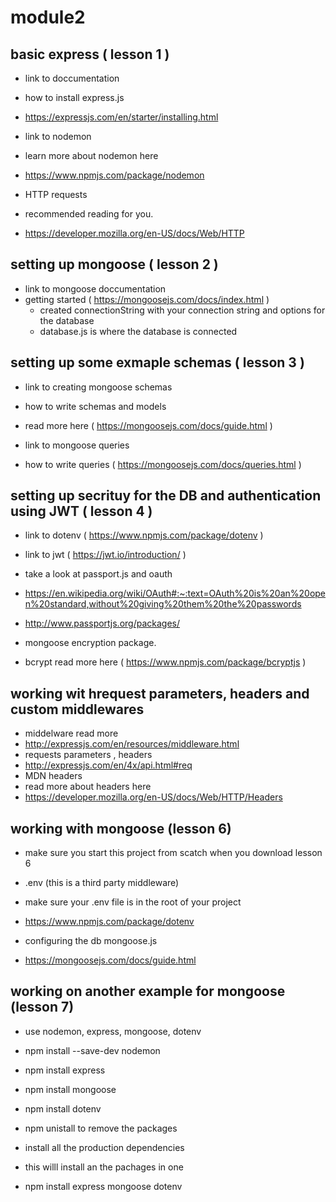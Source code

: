 # module2

## basic express ( lesson 1 )

- link to doccumentation
- how to install express.js
- https://expressjs.com/en/starter/installing.html

- link to nodemon
- learn more about nodemon here
- https://www.npmjs.com/package/nodemon

- HTTP requests
- recommended reading for you.
- https://developer.mozilla.org/en-US/docs/Web/HTTP

## setting up mongoose ( lesson 2 )

- link to mongoose doccumentation
- getting started ( https://mongoosejs.com/docs/index.html )
  - created connectionString with your connection string and options for the database
  - database.js is where the database is connected

## setting up some exmaple schemas ( lesson 3 )

- link to creating mongoose schemas
- how to write schemas and models
- read more here ( https://mongoosejs.com/docs/guide.html )

- link to mongoose queries
- how to write queries ( https://mongoosejs.com/docs/queries.html )

## setting up secrituy for the DB and authentication using JWT ( lesson 4 )

- link to dotenv ( https://www.npmjs.com/package/dotenv )
- link to jwt ( https://jwt.io/introduction/ )
- take a look at passport.js and oauth
- https://en.wikipedia.org/wiki/OAuth#:~:text=OAuth%20is%20an%20open%20standard,without%20giving%20them%20the%20passwords
- http://www.passportjs.org/packages/

- mongoose encryption package.
- bcrypt read more here ( https://www.npmjs.com/package/bcryptjs )

## working wit hrequest parameters, headers and custom middlewares

- middelware read more
- http://expressjs.com/en/resources/middleware.html
- requests parameters , headers
- http://expressjs.com/en/4x/api.html#req
- MDN headers
- read more about headers here
- https://developer.mozilla.org/en-US/docs/Web/HTTP/Headers

## working with mongoose (lesson 6)

- make sure you start this project from scatch when you download lesson 6
- .env (this is a third party middleware)
- make sure your .env file is in the root of your project
- https://www.npmjs.com/package/dotenv

- configuring the db mongoose.js
- https://mongoosejs.com/docs/guide.html

## working on another example for mongoose (lesson 7)

- use nodemon, express, mongoose, dotenv
- npm install --save-dev nodemon
- npm install express
- npm install mongoose
- npm install dotenv

- npm unistall to remove the packages

- install all the production dependencies
- this willl install an the pachages in one
- npm install express mongoose dotenv
